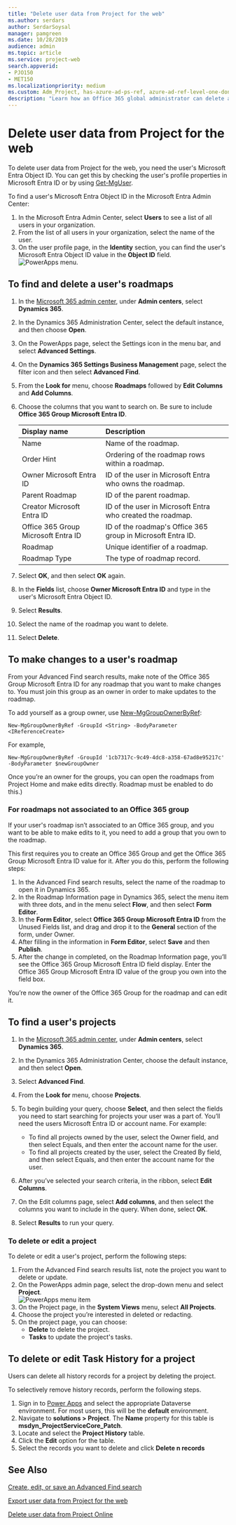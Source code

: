```yaml
---
title: "Delete user data from Project for the web"
ms.author: serdars
author: SerdarSoysal
manager: pamgreen
ms.date: 10/28/2019
audience: admin
ms.topic: article
ms.service: project-web
search.appverid: 
- PJO150
- MET150
ms.localizationpriority: medium
ms.custom: Adm_Project, has-azure-ad-ps-ref, azure-ad-ref-level-one-done
description: "Learn how an Office 365 global administrator can delete a user's information from Project for the web."
---
```


# Delete user data from Project for the web

To delete user data from Project for the web, you need the user's Microsoft Entra Object ID. You can get this by checking the user's profile properties in Microsoft Entra ID or by using [Get-MgUser](/powershell/module/microsoft.graph.users/get-mguser).

To find a user's Microsoft Entra Object ID in the Microsoft Entra Admin Center:

1. In the Microsoft Entra Admin Center, select **Users** to see a list of all users in your organization.
2. From the list of all users in your organization, select the name of the user.
3. On the user profile page, in the **Identity** section, you can find the user's Microsoft Entra Object ID value in the **Object ID** field.</br>
![PowerApps menu.](media/AzureUserProfile.png)

## To find and delete a user's roadmaps

1. In the [Microsoft 365 admin center](https://admin.microsoft.com), under **Admin centers**, select **Dynamics 365**.
2. In the Dynamics 365 Administration Center, select the default instance, and then choose **Open**.
3. On the PowerApps page, select the Settings icon in the menu bar, and select **Advanced Settings**.
4. On the **Dynamics 365 Settings Business Management** page, select the filter icon and then select **Advanced Find**.
5. From the **Look for** menu, choose **Roadmaps** followed by **Edit Columns** and **Add Columns**.
6. Choose the columns that you want to search on. Be sure to include **Office 365 Group Microsoft Entra ID**.

   |**Display name**|**Description**|
   |:---------------|:--------------|
   |Name|Name of the roadmap.|
   |Order Hint|Ordering of the roadmap rows within a roadmap.|
   |Owner Microsoft Entra ID|ID of the user in Microsoft Entra who owns the roadmap.|
   |Parent Roadmap|ID of the parent roadmap.|
   |Creator Microsoft Entra ID|ID of the user in Microsoft Entra who created the roadmap.|
   |Office 365 Group Microsoft Entra ID|ID of the roadmap's Office 365 group in Microsoft Entra ID.|
   |Roadmap|Unique identifier of a roadmap.|
   |Roadmap Type|The type of roadmap record.|

7. Select **OK**, and then select **OK** again.
8. In the **Fields** list, choose **Owner Microsoft Entra ID** and type in the user's Microsoft Entra Object ID.
9. Select **Results**.
10. Select the name of the roadmap you want to delete.
11. Select **Delete**.

## To make changes to a user's roadmap

From your Advanced Find search results, make note of the Office 365 Group Microsoft Entra ID for any roadmap that you want to make changes to. You must join this group as an owner in order to make updates to the roadmap.

To add yourself as a group owner, use [New-MgGroupOwnerByRef](/powershell/module/microsoft.graph.groups/new-mggroupownerbyref):

`New-MgGroupOwnerByRef -GroupId <String> -BodyParameter <IReferenceCreate>`

For example,

`New-MgGroupOwnerByRef -GroupId '1cb7317c-9c49-4dc8-a358-67ad8e95217c' -BodyParameter $newGroupOwner`

Once you’re an owner for the groups, you can open the roadmaps from Project Home and make edits directly. Roadmap must be enabled to do this.)

### For roadmaps not associated to an Office 365 group

If your user's roadmap isn’t associated to an Office 365 group, and you want to be able to make edits to it, you need to add a group that you own to the roadmap.

This first requires you to create an Office 365 Group and get the Office 365 Group Microsoft Entra ID value for it. After you do this, perform the following steps:

1. In the Advanced Find search results, select the name of the roadmap to open it in Dynamics 365.
2. In the Roadmap Information page in Dynamics 365, select the menu item with three dots, and in the menu select **Flow**, and then select **Form Editor**.
3. In the **Form Editor**, select **Office 365 Group Microsoft Entra ID** from the Unused Fields list, and drag and drop it to the **General** section of the form, under Owner.
4. After filling in the information in **Form Editor**, select **Save** and then **Publish**.
5. After the change in completed, on the Roadmap Information page, you’ll see the Office 365 Group Microsoft Entra ID field display. Enter the Office 365 Group Microsoft Entra ID value of the group you own into the field box.

You’re now the owner of the Office 365 Group for the roadmap and can edit it.

## To find a user's projects

1. In the [Microsoft 365 admin center](https://admin.microsoft.com), under **Admin centers**, select **Dynamics 365**.
2. In the Dynamics 365 Administration Center, choose the default instance, and then select **Open**.
3. Select **Advanced Find**.
4. From the **Look for** menu, choose **Projects**.
5. To begin building your query, choose **Select**, and then select the fields you need to start searching for projects your user was a part of. You’ll need the users Microsoft Entra ID or account name.  For example:
    - To find all projects owned by the user, select the Owner field, and then select Equals, and then enter the account name for the user.
    - To find all projects created by the user, select the Created By field, and then select Equals, and then enter the account name for the user.

6. After you’ve selected your search criteria, in the ribbon, select **Edit Columns**.
7. On the Edit columns page, select **Add columns**, and then select the columns you want to include in the query. When done, select **OK**.
8. Select **Results** to run your query.

### To delete or edit a project

To delete or edit a user's project, perform the following steps:

1. From the Advanced Find search results list, note the project you want to delete or update.
2. On the PowerApps admin page, select the drop-down menu and select **Project**.</br>
![PowerApps menu item](media/PowerAppsProject.png)
3. On the Project page, in the **System Views** menu, select **All Projects**.
4. Choose the project you’re interested in deleted or redacting.
5. On the project page, you can choose:
    - **Delete** to delete the project.
    - **Tasks** to update the project's tasks.

## To delete or edit Task History for a project
Users can delete all history records for a project by deleting the project.

To selectively remove history records, perform the following steps.  

1. Sign in to [Power Apps](https://make.powerapps.com) and select the appropriate Dataverse environment. For most users, this will be the **default** environment. 
2. Navigate to **solutions > Project**. The **Name** property for this table is **msdyn_ProjectServiceCore_Patch**. 
3. Locate and select the **Project History** table. 
4. Click the **Edit** option for the table. 
5. Select the records you want to delete and click **Delete n records**

## See Also

[Create, edit, or save an Advanced Find search](/dynamics365/customer-engagement/basics/save-advanced-find-search)

[Export user data from Project for the web](export-user-data-from-project-for-the-web.md)

[Delete user data from Project Online](/projectonline/delete-user-data-from-project-online)
